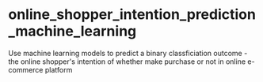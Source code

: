 # online_shopper_intention_prediction_machine_learning
Use machine learning models to predict a binary classficiation outcome - the online shopper's intention of whether make purchase or not in online e-commerce platform
